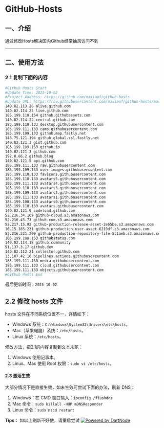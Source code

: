 # GitHub-Hosts

## 一、介绍
通过修改Hosts解决国内Github经常抽风访问不到

---

## 二、使用方法

### 2.1 复制下面的内容
```bash
#Github Hosts Start
#Update Time: 2025-10-02
#Project Address: https://github.com/maxiaof/github-hosts
#Update URL: https://raw.githubusercontent.com/maxiaof/github-hosts/master/hosts
140.82.113.26 alive.github.com
140.82.114.25 live.github.com
185.199.110.154 github.githubassets.com
140.82.114.22 central.github.com
185.199.110.133 desktop.githubusercontent.com
185.199.111.133 camo.githubusercontent.com
185.199.109.133 github.map.fastly.net
146.75.121.194 github.global.ssl.fastly.net
140.82.121.3 gist.github.com
185.199.109.153 github.io
140.82.121.3 github.com
192.0.66.2 github.blog
140.82.121.5 api.github.com
185.199.111.133 raw.githubusercontent.com
185.199.109.133 user-images.githubusercontent.com
185.199.110.133 favicons.githubusercontent.com
185.199.110.133 avatars5.githubusercontent.com
185.199.111.133 avatars4.githubusercontent.com
185.199.110.133 avatars3.githubusercontent.com
185.199.109.133 avatars2.githubusercontent.com
185.199.111.133 avatars1.githubusercontent.com
185.199.108.133 avatars0.githubusercontent.com
185.199.110.133 avatars.githubusercontent.com
140.82.121.9 codeload.github.com
52.216.34.169 github-cloud.s3.amazonaws.com
52.216.43.73 github-com.s3.amazonaws.com
52.217.15.92 github-production-release-asset-2e65be.s3.amazonaws.com
16.15.185.231 github-production-user-asset-6210df.s3.amazonaws.com
52.216.221.209 github-production-repository-file-5c1aeb.s3.amazonaws.com
185.199.108.153 githubstatus.com
140.82.114.18 github.community
51.137.3.17 github.dev
140.82.112.21 collector.github.com
13.107.42.16 pipelines.actions.githubusercontent.com
185.199.111.133 media.githubusercontent.com
185.199.111.133 cloud.githubusercontent.com
185.199.111.133 objects.githubusercontent.com
#Github Hosts End

```
最后更新时间：`2025-10-02`

## 2.2 修改 hosts 文件
hosts 文件在不同系统位置不一，详情如下：
- Windows 系统：`C:\Windows\System32\drivers\etc\hosts`。
- Mac（苹果电脑）系统：`/etc/hosts`。
- Linux 系统：`/etc/hosts`。

修改方法，把2.1的内容复制到文本末尾：

1. Windows 使用记事本。
2. Linux、Mac 使用 Root 权限：`sudo vi /etc/hosts`。

#### 2.3 激活生效
大部分情况下是直接生效，如未生效可尝试下面的办法，刷新 DNS：

1. Windows：在 CMD 窗口输入：`ipconfig /flushdns`
2. Mac 命令：`sudo killall -HUP mDNSResponder`
3. Linux 命令：`sudo nscd restart`

**Tips：** 如以上刷新不好使，请重启尝试
[![Powered by DartNode](https://dartnode.com/branding/DN-Open-Source-sm.png)](https://dartnode.com "Powered by DartNode - Free VPS for Open Source")
